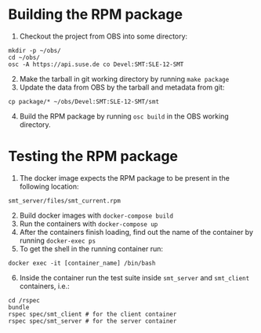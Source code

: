 # Building the RPM package

1. Checkout the project from OBS into some directory:
```
mkdir -p ~/obs/
cd ~/obs/
osc -A https://api.suse.de co Devel:SMT:SLE-12-SMT
```
2. Make the tarball in git working directory by running `make package`
3. Update the data from OBS by the tarball and metadata from git:
```
cp package/* ~/obs/Devel:SMT:SLE-12-SMT/smt
```
4. Build the RPM package by running `osc build` in the OBS working directory.

# Testing the RPM package

1. The docker image expects the RPM package to be present in the following
location:
```
smt_server/files/smt_current.rpm
```
2. Build docker images with `docker-compose build`
3. Run the containers with `docker-compose up`
4. After the containers finish loading, find out the name of the container
by running `docker-exec ps`
5. To get the shell in the running container run:
```
docker exec -it [container_name] /bin/bash
```
6. Inside the container run the test suite inside `smt_server`
and `smt_client` containers, i.e.:
```
cd /rspec
bundle
rspec spec/smt_client # for the client container
rspec spec/smt_server # for the server container
```
